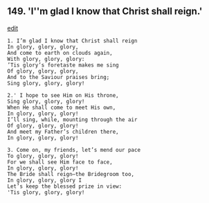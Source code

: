 
## 149.  'I''m glad I know that Christ shall reign.'
[edit](https://docs.google.com/document/d/1sJDGk2p30STzYsok42rmJow4lVT_QG4J/edit?mode=html)



    1. I’m glad I know that Christ shall reign 
    In glory, glory, glory,
    And come to earth on clouds again, 
    With glory, glory, glory:
    ’Tis glory’s foretaste makes me sing 
    Of glory, glory, glory,
    And to the Saviour praises bring;
    Sing glory, glory, glory!

    2.' I hope to see Him on His throne,
    Sing glory, glory, glory!
    When He shall come to meet His own,
    In glory, glory, glory!
    I’ll sing, while, mounting through the air 
    Of glory, glory, glory!
    And meet my Father’s children there,
    In glory, glory, glory!

    3. Come on, my friends, let’s mend our pace 
    To glory, glory, glory!
    For we shall see Him face to face,
    In glory, glory, glory!
    The Bride shall reign—the Bridegroom too, 
    In glory, glory, glory I 
    Let’s keep the blessed prize in view:
    'Tis glory, glory, glory!
